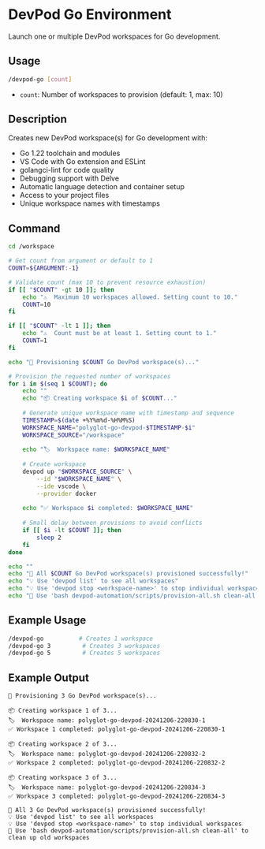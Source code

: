 # DevPod Go Environment

Launch one or multiple DevPod workspaces for Go development.

## Usage

```bash
/devpod-go [count]
```

- `count`: Number of workspaces to provision (default: 1, max: 10)

## Description

Creates new DevPod workspace(s) for Go development with:
- Go 1.22 toolchain and modules
- VS Code with Go extension and ESLint
- golangci-lint for code quality
- Debugging support with Delve
- Automatic language detection and container setup
- Access to your project files
- Unique workspace names with timestamps

## Command

```bash
cd /workspace

# Get count from argument or default to 1
COUNT=${ARGUMENT:-1}

# Validate count (max 10 to prevent resource exhaustion)
if [[ "$COUNT" -gt 10 ]]; then
    echo "⚠️  Maximum 10 workspaces allowed. Setting count to 10."
    COUNT=10
fi

if [[ "$COUNT" -lt 1 ]]; then
    echo "⚠️  Count must be at least 1. Setting count to 1."
    COUNT=1
fi

echo "🐹 Provisioning $COUNT Go DevPod workspace(s)..."

# Provision the requested number of workspaces
for i in $(seq 1 $COUNT); do
    echo ""
    echo "📦 Creating workspace $i of $COUNT..."
    
    # Generate unique workspace name with timestamp and sequence
    TIMESTAMP=$(date +%Y%m%d-%H%M%S)
    WORKSPACE_NAME="polyglot-go-devpod-$TIMESTAMP-$i"
    WORKSPACE_SOURCE="/workspace"
    
    echo "🏷️  Workspace name: $WORKSPACE_NAME"
    
    # Create workspace
    devpod up "$WORKSPACE_SOURCE" \
        --id "$WORKSPACE_NAME" \
        --ide vscode \
        --provider docker
    
    echo "✅ Workspace $i completed: $WORKSPACE_NAME"
    
    # Small delay between provisions to avoid conflicts
    if [[ $i -lt $COUNT ]]; then
        sleep 2
    fi
done

echo ""
echo "🎉 All $COUNT Go DevPod workspace(s) provisioned successfully!"
echo "💡 Use 'devpod list' to see all workspaces"
echo "💡 Use 'devpod stop <workspace-name>' to stop individual workspaces"
echo "🧹 Use 'bash devpod-automation/scripts/provision-all.sh clean-all' to clean up old workspaces"
```

## Example Usage

```bash
/devpod-go          # Creates 1 workspace
/devpod-go 3         # Creates 3 workspaces  
/devpod-go 5         # Creates 5 workspaces
```

## Example Output

```
🐹 Provisioning 3 Go DevPod workspace(s)...

📦 Creating workspace 1 of 3...
🏷️  Workspace name: polyglot-go-devpod-20241206-220830-1
✅ Workspace 1 completed: polyglot-go-devpod-20241206-220830-1

📦 Creating workspace 2 of 3...
🏷️  Workspace name: polyglot-go-devpod-20241206-220832-2
✅ Workspace 2 completed: polyglot-go-devpod-20241206-220832-2

📦 Creating workspace 3 of 3...
🏷️  Workspace name: polyglot-go-devpod-20241206-220834-3
✅ Workspace 3 completed: polyglot-go-devpod-20241206-220834-3

🎉 All 3 Go DevPod workspace(s) provisioned successfully!
💡 Use 'devpod list' to see all workspaces
💡 Use 'devpod stop <workspace-name>' to stop individual workspaces
🧹 Use 'bash devpod-automation/scripts/provision-all.sh clean-all' to clean up old workspaces
```